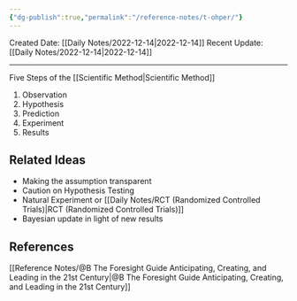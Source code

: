 ```yaml
---
{"dg-publish":true,"permalink":"/reference-notes/t-ohper/"}
---
```



Created Date: [[Daily Notes/2022-12-14\|2022-12-14]]
Recent Update:  [[Daily Notes/2022-12-14\|2022-12-14]]

---

Five Steps of the [[Scientific Method\|Scientific Method]]
1. Observation
2. Hypothesis
3. Prediction
4. Experiment
5. Results

## Related Ideas
- Making the assumption transparent
- Caution on Hypothesis Testing
- Natural Experiment or [[Daily Notes/RCT (Randomized Controlled Trials)\|RCT (Randomized Controlled Trials)]]
- Bayesian update in light of new results




## References
[[Reference Notes/@B The Foresight Guide Anticipating, Creating, and Leading in the 21st Century\|@B The Foresight Guide Anticipating, Creating, and Leading in the 21st Century]]
